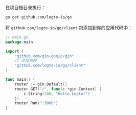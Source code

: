 在项目根目录执行：

```bash
go get github.com/logto-io/go
```

将 `github.com/logto-io/go/client` 包添加到你的应用代码中：

```go title="main.go"
// main.go
package main

import (
	"github.com/gin-gonic/gin"
	// 添加依赖
	"github.com/logto-io/go/client"
)

func main() {
	router := gin.Default()
	router.GET("/", func(c *gin.Context) {
		c.String(200, "Hello Logto!")
	})
	router.Run(":3000")
}
```
